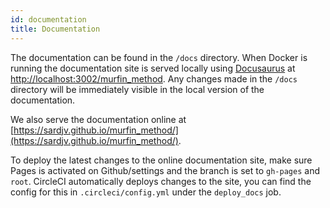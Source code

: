 ```yaml
---
id: documentation
title: Documentation
---
```


The documentation can be found in the `/docs` directory. When Docker is running the documentation site
is served locally using [Docusaurus](https://docusaurus.io/) at [http://localhost:3002/murfin_method](http://localhost:3002/murfin_method).
Any changes made in the `/docs` directory will be immediately visible in the local version of the documentation.

We also serve the documentation online at [https://sardjv.github.io/murfin_method/](https://sardjv.github.io/murfin_method/).

To deploy the latest changes to the online documentation site, make sure Pages is activated on Github/settings and the branch
is set to `gh-pages` and `root`. CircleCI automatically deploys changes to the site, you can find the config for this
in `.circleci/config.yml` under the `deploy_docs` job.
